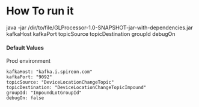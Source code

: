 How To run it
==================

java -jar /dir/to/file/GLProcessor-1.0-SNAPSHOT-jar-with-dependencies.jar kafkaHost kafkaPort topicSource topicDestination groupId debugOn

#### Default Values
Prod environment

```
kafkaHost: "kafka.i.spireon.com"
kafkaPort: "9092"
topicSource: "DeviceLocationChangeTopic"
topicDestination: "DeviceLocationChangeTopicImpound"
groupId: "ImpoundLotGroupId"
debugOn: false
```
